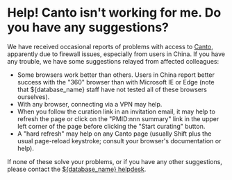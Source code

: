 # Help! Canto isn't working for me. Do you have any suggestions?
<!-- pombase_categories: Data submission and formats,Tools and resources -->


We have received occasional reports of problems with access to
[Canto](http://curation.pombase.org/pombe), apparently due to firewall
issues, especially from users in China. If you have any trouble, we
have some suggestions relayed from affected colleagues:

   - Some browsers work better than others. Users in China report
     better success with the "360" browser than with Microsoft IE or
     Edge (note that ${database_name} staff have not tested all of these
     browsers ourselves).
   - With any browser, connecting via a VPN may help.
   - When you follow the curation link in an invitation email, it may
     help to refresh the page or click on the "PMID:nnn summary" link
     in the upper left corner of the page before clicking the "Start
     curating" button.
   - A "hard refresh" may help on any Canto page (usually Shift plus
     the usual page-reload keystroke; consult your browser's
     documentation or help).

If none of these solve your problems, or if you have any other
suggestions, please contact the [${database_name}
helpdesk](mailto:helpdesk@pombase.org).
